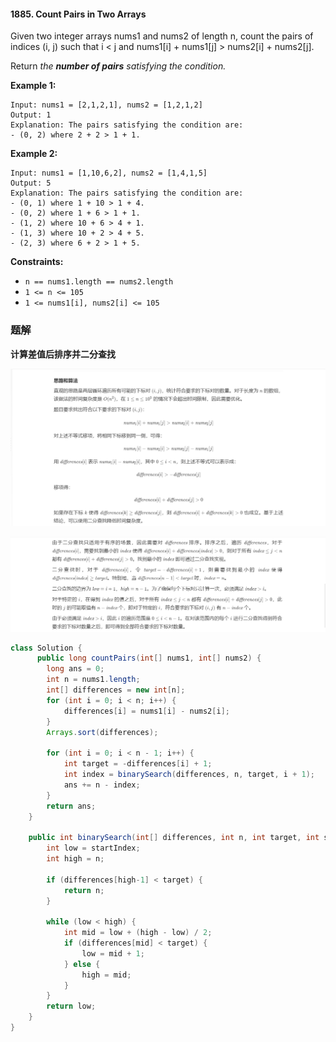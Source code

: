 #### 1885. Count Pairs in Two Arrays

Given two integer arrays nums1 and nums2 of length n, count the pairs of indices (i, j) such that i < j and nums1[i] + nums1[j] > nums2[i] + nums2[j].

Return *the **number of pairs** satisfying the condition.*

**Example 1:**

```shell
Input: nums1 = [2,1,2,1], nums2 = [1,2,1,2]
Output: 1
Explanation: The pairs satisfying the condition are:
- (0, 2) where 2 + 2 > 1 + 1.
```

**Example 2:**

```shell
Input: nums1 = [1,10,6,2], nums2 = [1,4,1,5]
Output: 5
Explanation: The pairs satisfying the condition are:
- (0, 1) where 1 + 10 > 1 + 4.
- (0, 2) where 1 + 6 > 1 + 1.
- (1, 2) where 10 + 6 > 4 + 1.
- (1, 3) where 10 + 2 > 4 + 5.
- (2, 3) where 6 + 2 > 1 + 5.
```

**Constraints:**

- `n == nums1.length == nums2.length`
- `1 <= n <= 105`
- `1 <= nums1[i], nums2[i] <= 105`

### 题解

**计算差值后排序并二分查找**

![image-20210801101513635](./images/CountPairsinTwoArrays/1.jpg)

![image-20210801101543314](./images/CountPairsinTwoArrays/2.jpg)

```java
class Solution {
      public long countPairs(int[] nums1, int[] nums2) {
        long ans = 0;
        int n = nums1.length;
        int[] differences = new int[n];
        for (int i = 0; i < n; i++) {
            differences[i] = nums1[i] - nums2[i];
        }
        Arrays.sort(differences);

        for (int i = 0; i < n - 1; i++) {
            int target = -differences[i] + 1;
            int index = binarySearch(differences, n, target, i + 1);
            ans += n - index;
        }
        return ans;
    }

    public int binarySearch(int[] differences, int n, int target, int startIndex) {
        int low = startIndex;
        int high = n;

        if (differences[high-1] < target) {
            return n;
        }

        while (low < high) {
            int mid = low + (high - low) / 2;
            if (differences[mid] < target) {
                low = mid + 1;
            } else {
                high = mid;
            }
        }
        return low;
    }
}
```

